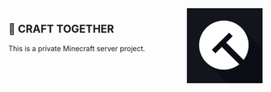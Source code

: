 <img align="right" src="https://github.com/CraftTogether/.github/blob/main/Logo.png?raw=true" height="150" width="150">

## 🔨 CRAFT TOGETHER

This is a private Minecraft server project.
